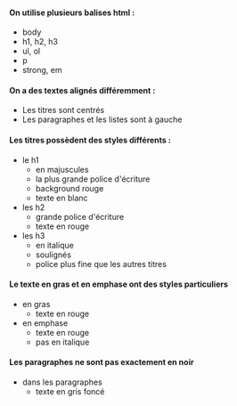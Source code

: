 #### On utilise plusieurs balises html :
- body
- h1, h2, h3
- ul, ol
- p
- strong, em

#### On a des textes alignés différemment :
- Les titres sont centrés
- Les paragraphes et les listes sont à gauche

#### Les titres possèdent des styles différents :
- le h1 
  - en majuscules
  - la plus grande police d'écriture
  - background rouge
  - texte en blanc
- les h2
  - grande police d'écriture
  - texte en rouge
- les h3
  - en italique
  - soulignés
  - police plus fine que les autres titres

#### Le texte en gras et en emphase ont des styles particuliers
- en gras
  - texte en rouge
- en emphase
  - texte en rouge
  - pas en italique

#### Les paragraphes ne sont pas exactement en noir
- dans les paragraphes
  - texte en gris foncé